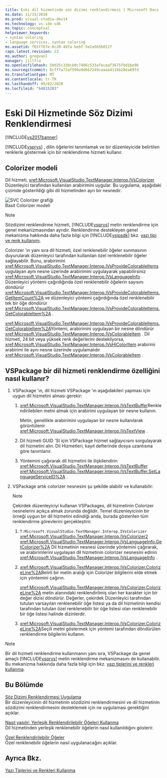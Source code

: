 ```yaml
---
title: Eski dil hizmetinde söz dizimi renklendirmesi | Microsoft Docs
ms.date: 11/15/2016
ms.prod: visual-studio-dev14
ms.technology: vs-ide-sdk
ms.topic: conceptual
helpviewer_keywords:
- syntax coloring
- language services, syntax coloring
ms.assetid: f65ff67e-8c20-497a-bebf-5e2a5b5b012f
caps.latest.revision: 23
ms.author: gregvanl
manager: jillfra
ms.openlocfilehash: 59d25c338cb0c7406c533afeceaf3675fbd16e96
ms.sourcegitcommit: 6cfffa72af599a9d667249caaaa411bb28ea69fd
ms.translationtype: MT
ms.contentlocale: tr-TR
ms.lasthandoff: 09/02/2020
ms.locfileid: "64815203"
---
```

# <a name="syntax-coloring-in-a-legacy-language-service"></a>Eski Dil Hizmetinde Söz Dizimi Renklendirmesi
[!INCLUDE[vs2017banner](../../includes/vs2017banner.md)]

[!INCLUDE[vsprvs](../../includes/vsprvs-md.md)] , dilin öğelerini tanımlamak ve bir düzenleyicide belirtilen renklerle göstermek için bir renklendirme hizmeti kullanır.  
  
## <a name="colorizer-model"></a>Colorizer modeli  
 Dil hizmeti, <xref:Microsoft.VisualStudio.TextManager.Interop.IVsColorizer> Düzenleyici tarafından kullanılan arabirimini uygular. Bu uygulama, aşağıdaki çizimde gösterildiği gibi dil hizmetinden ayrı bir nesnedir.  
  
 ![SVC Colorizer grafiği](../../extensibility/internals/media/figlgsvccolorizer.gif "FigLgSvcColorizer")  
Basit Colorizer modeli  
  
> [!NOTE]
> Sözdizimi renklendirme hizmeti, [!INCLUDE[vsprvs](../../includes/vsprvs-md.md)] metin renklendirme için genel mekanizmasından ayrıdır. Renklendirme destekleyen genel mekanizma hakkında daha fazla bilgi için [!INCLUDE[vsipsdk](../../includes/vsipsdk-md.md)] bkz. [yazı tipi ve renk kullanımı](../../extensibility/using-fonts-and-colors.md).  
  
 Colorizer 'ın yanı sıra dil hizmeti, özel renklenebilir öğeler sunmasının duyurularak düzenleyici tarafından kullanılan özel renklenebilir öğeler sağlayabilir. Bunu, arabirimini <xref:Microsoft.VisualStudio.TextManager.Interop.IVsProvideColorableItems> uygulayan aynı nesne üzerinde arabirimini uygulayarak yapabilirsiniz <xref:Microsoft.VisualStudio.TextManager.Interop.IVsLanguageInfo> . Düzenleyici yöntemi çağırdığında özel renklenebilir öğelerin sayısını döndürür <xref:Microsoft.VisualStudio.TextManager.Interop.IVsProvideColorableItems.GetItemCount%2A> ve düzenleyici yöntemi çağırdığında özel renklenebilir tek bir öğe döndürür <xref:Microsoft.VisualStudio.TextManager.Interop.IVsProvideColorableItems.GetColorableItem%2A> .  
  
 <xref:Microsoft.VisualStudio.TextManager.Interop.IVsProvideColorableItems.GetColorableItem%2A>Yöntemi, arabirimini uygulayan bir nesne döndürür <xref:Microsoft.VisualStudio.TextManager.Interop.IVsColorableItem> . Dil hizmeti, 24 bit veya yüksek renk değerlerini destekliyorsa, <xref:Microsoft.VisualStudio.TextManager.Interop.IVsHiColorItem> arabirimi arabirimi ile aynı nesne üzerinde uygulamalıdır <xref:Microsoft.VisualStudio.TextManager.Interop.IVsColorableItem> .  
  
## <a name="how-a-vspackage-uses-a-language-service-colorizer"></a>VSPackage bir dil hizmeti renklendirme özelliğini nasıl kullanır?  
  
1. VSPackage 'ın, dil hizmeti VSPackage 'ın aşağıdakileri yapması için uygun dil hizmetini alması gerekir:  
  
    1. <xref:Microsoft.VisualStudio.TextManager.Interop.IVsTextBuffer>Renklendirilebilen metni almak için arabirimi uygulayan bir nesne kullanın.  
  
         Metin, genellikle arabirimini uygulayan bir nesne kullanılarak görüntülenir <xref:Microsoft.VisualStudio.TextManager.Interop.IVsTextView> .  
  
    2. Dil hizmeti GUID 'SI için VSPackage hizmet sağlayıcısını sorgulayarak dil hizmetini alın. Dil Hizmetleri, kayıt defterinde dosya uzantısına göre tanımlanır.  
  
    3. Yöntemini çağırarak dil hizmetini ile ilişkilendirin <xref:Microsoft.VisualStudio.TextManager.Interop.IVsTextBuffer> <xref:Microsoft.VisualStudio.TextManager.Interop.IVsTextBuffer.SetLanguageServiceID%2A> .  
  
2. VSPackage artık colorizer nesnesini şu şekilde alabilir ve kullanabilir:  
  
    > [!NOTE]
    > Çekirdek düzenleyiciyi kullanan VSPackages, dil hizmetinin Colorizer nesnelerini açıkça almak zorunda değildir. Temel düzenleyicinin bir örneği uygun bir dil hizmetini edindiği anda, burada gösterilen tüm renklendirme görevlerini gerçekleştirir.  
  
    1. `T:Microsoft.VisualStudio.TextManager.Interop.IVsColorizer` <xref:Microsoft.VisualStudio.TextManager.Interop.IVsColorizer2> <xref:Microsoft.VisualStudio.TextManager.Interop.IVsLanguageInfo.GetColorizer%2A> Dil hizmetinin nesnesi üzerinde yöntemini çağırarak, ve arabirimlerini uygulayan dil hizmetinin colorizer nesnesini edinin <xref:Microsoft.VisualStudio.TextManager.Interop.IVsLanguageInfo> .  
  
    2. <xref:Microsoft.VisualStudio.TextManager.Interop.IVsColorizer.ColorizeLine%2A>Belirli bir metin aralığı için Colorizer bilgilerini elde etmek için yöntemini çağırın.  
  
         <xref:Microsoft.VisualStudio.TextManager.Interop.IVsColorizer.ColorizeLine%2A> metin alanındaki renklendirilmiş olan her karakter için bir değer dizisi döndürür. Değerler, çekirdek Düzenleyici tarafından tutulan varsayılan renklenebilir öğe listesi ya da dil hizmetinin kendisi tarafından tutulan özel renklenebilir bir öğe listesi olan renklenebilir bir öğe listesi halinde dizinlerdir.  
  
    3. <xref:Microsoft.VisualStudio.TextManager.Interop.IVsColorizer.ColorizeLine%2A>Seçili metni göstermek için yöntemi tarafından döndürülen renklendirme bilgilerini kullanın.  
  
> [!NOTE]
> Bir dil hizmeti renklendirme kullanmanın yanı sıra, VSPackage da genel amaçlı [!INCLUDE[vsprvs](../../includes/vsprvs-md.md)] metin renklendirme mekanizmasını de kullanabilir. Bu mekanizma hakkında daha fazla bilgi için bkz. [yazı tiplerini ve renkleri kullanma](../../extensibility/using-fonts-and-colors.md).  
  
## <a name="in-this-section"></a>Bu Bölümde  
 [Söz Dizimi Renklendirmesi Uygulama](../../extensibility/internals/implementing-syntax-coloring.md)  
 Bir düzenleyicinin dil hizmetinin sözdizimi renklendirmesini ve dil hizmetinin sözdizimi renklendirmesini desteklemek için ne uygulaması gerektiğini açıklar.  
  
 [Nasıl yapılır: Yerleşik Renklendirilebilir Öğeleri Kullanma](../../extensibility/internals/how-to-use-built-in-colorable-items.md)  
 Dil hizmetinden yerleşik renklenebilir öğelerin nasıl kullanıldığını gösterir.  
  
 [Özel Renklendirilebilir Öğeler](../../extensibility/internals/custom-colorable-items.md)  
 Özel renklenebilir öğelerin nasıl uygulanacağını açıklar.  
  
## <a name="see-also"></a>Ayrıca Bkz.  
 [Yazı Tiplerini ve Renkleri Kullanma](../../extensibility/using-fonts-and-colors.md)

